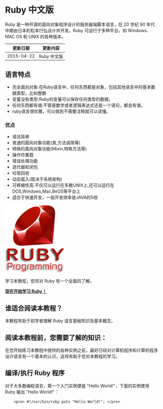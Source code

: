 #  Ruby 中文版

Ruby 是一种开源的面向对象程序设计的服务器端脚本语言，在 20 世纪 90 年代中期由日本的松本行弘设计并开发。Ruby 可运行于多种平台，如 Windows、MAC OS 和 UNIX 的各种版本。


|更新日期    |更新内容
|----------|--------------------
|2015-04-22|Ruby 中文版

## 语言特点
- 完全面向对象:在Ruby语言中，任何东西都是对象，包括其他语言中的基本数据类型，比如整数
- 变量没有类型:Ruby的变量可以保存任何类型的数据。
- 任何东西都有值:不管是数学或者逻辑表达式还是一个语句，都会有值。
- ruby语言很优雅，可以做到不需要注释就可以读懂。

### 优点

- 语法简单
- 普通的面向对象功能(类,方法调用等)
- 特殊的面向对象功能(Mixin,特殊方法等)
- 操作符重载
- 错误处理功能
- 迭代器和闭包
- 垃圾回收
- 动态载入(取决于系统架构)
- 可移植性高.不仅可以运行在多数UNIX上,还可以运行在DOS,Windows,Mac,BeOS等平台上
- 适合于快速开发，一般开发效率是JAVA的5倍

![python-mini](images/ruby-tutorial/ruby-mini-logo.png)


学习本教程，您将对 Ruby 有一个全面的了解。

**[现在开始学习 Ruby！](ruby-intro.md)**


## 谁适合阅读本教程？

本教程有助于初学者理解 Ruby 语言基础知识及基本概念。

## 阅读本教程前，您需要了解的知识：

在您开始练习本教程中提供的各种实例之前，最好已经对计算机程序和计算机程序设计语言有一个基本的认识，这将有助于您对本教程的学习。

## 编译/执行 Ruby 程序

对于大多数编程语言，第一个入门实例便是 "Hello World!"，下面的实例使用 Ruby 输出 "Hello World!"：

```
    <pre> #!/usr/bin/ruby puts "Hello World!"; </pre>
```